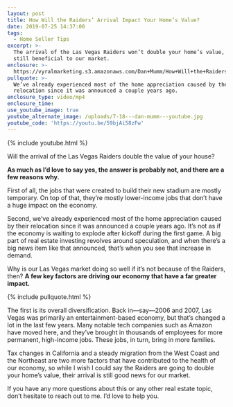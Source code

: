 ```yaml
---
layout: post
title: How Will the Raiders’ Arrival Impact Your Home’s Value?
date: 2019-07-25 14:37:00
tags:
  - Home Seller Tips
excerpt: >-
  The arrival of the Las Vegas Raiders won’t double your home’s value, but it’s
  still beneficial to our market.
enclosure: >-
  https://vyralmarketing.s3.amazonaws.com/Dan+Mumm/How+Will+the+Raiders+Arrival+Impact+Your+Homes+Value_.mp4
pullquote: >-
  We’ve already experienced most of the home appreciation caused by their
  relocation since it was announced a couple years ago.
enclosure_type: video/mp4
enclosure_time:
use_youtube_image: true
youtube_alternate_image: /uploads/7-18---dan-mumm---youtube.jpg
youtube_code: 'https://youtu.be/59bjAi58zFw'
---
```


{% include youtube.html %}

Will the arrival of the Las Vegas Raiders double the value of your house?

**As much as I’d love to say yes, the answer is probably not, and there are a few reasons why.&nbsp;**

First of all, the jobs that were created to build their new stadium are mostly temporary. On top of that, they’re mostly lower-income jobs that don’t have a huge impact on the economy.&nbsp;

Second, we’ve already experienced most of the home appreciation caused by their relocation since it was announced a couple years ago. It’s not as if the economy is waiting to explode after kickoff during the first game. A big part of real estate investing revolves around speculation, and when there’s a big news item like that announced, that’s when you see that increase in demand.&nbsp;

Why is our Las Vegas market doing so well if it’s not because of the Raiders, then? **A few key factors are driving our economy that have a far greater impact.**

{% include pullquote.html %}

The first is its overall diversification. Back in—say—2006 and 2007, Las Vegas was primarily an entertainment-based economy, but that’s changed a lot in the last few years. Many notable tech companies such as Amazon have moved here, and they’ve brought in thousands of employees for more permanent, high-income jobs. These jobs, in turn, bring in more families.&nbsp;

Tax changes in California and a steady migration from the West Coast and the Northeast are two more factors that have contributed to the health of our economy, so while I wish I could say the Raiders are going to double your home’s value, their arrival is still good news for our market.&nbsp;

If you have any more questions about this or any other real estate topic, don’t hesitate to reach out to me. I’d love to help you.&nbsp;